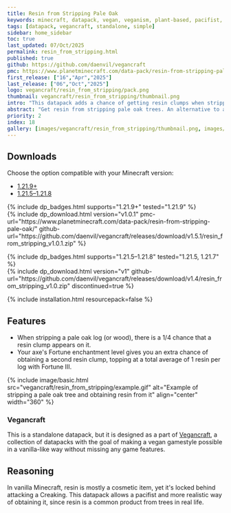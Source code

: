 ```yaml
---
title: Resin from Stripping Pale Oak
keywords: minecraft, datapack, vegan, veganism, plant-based, pacifist, resin
tags: [datapack, vegancraft, standalone, simple]
sidebar: home_sidebar
toc: true
last_updated: 07/Oct/2025
permalink: resin_from_stripping.html
published: true
github: https://github.com/daenvil/vegancraft
pmc: https://www.planetminecraft.com/data-pack/resin-from-stripping-pale-oak/
first_release: ["16","Apr","2025"]
last_release: ["06","Oct","2025"]
logo: vegancraft/resin_from_stripping/pack.png
thumbnail: vegancraft/resin_from_stripping/thumbnail.png
intro: "This datapack adds a chance of getting resin clumps when stripping pale oak logs."
abstract: "Get resin from stripping pale oak trees. An alternative to attacking the Creaking."
priority: 2
index: 18
gallery: [images/vegancraft/resin_from_stripping/thumbnail.png, images/vegancraft/resin_from_stripping/example.gif]
---
```


## Downloads
Choose the option compatible with your Minecraft version:

<ul id="profileTabs" class="nav nav-tabs">
    <li class="active"><a href="#1-21-9" data-toggle="tab">1.21.9+</a></li>
    <li><a href="#1-21-5" data-toggle="tab">1.21.5–1.21.8</a></li>
</ul>

<div class="tab-content">
    <div role="tabpanel" class="tab-pane active" id="1-21-9">
        <p>
            {% include dp_badges.html supports="1.21.9+" tested="1.21.9" %}
            <br/>
            {% include dp_download.html version="v1.0.1" pmc-url="https://www.planetminecraft.com/data-pack/resin-from-stripping-pale-oak/" github-url="https://github.com/daenvil/vegancraft/releases/download/v1.5.1/resin_from_stripping_v1.0.1.zip" %}
        </p>
    </div>
    <div role="tabpanel" class="tab-pane" id="1-21-5">
        <p>
            {% include dp_badges.html supports="1.21.5–1.21.8" tested="1.21.5, 1.21.7" %}
            <br/>
            {% include dp_download.html version="v1" github-url="https://github.com/daenvil/vegancraft/releases/download/v1.4/resin_from_stripping_v1.0.zip" discontinued=true %}
        </p>
    </div>
</div>

{% include installation.html resourcepack=false %}

## Features

- When stripping a pale oak log (or wood), there is a 1/4 chance that a resin clump appears on it.
- Your axe's Fortune enchantment level gives you an extra chance of obtaining a second resin clump, topping at a total average of 1 resin per log with Fortune III.

{% include image/basic.html src="vegancraft/resin_from_stripping/example.gif" alt="Example of stripping a pale oak tree and obtaining resin from it" align="center" width="360" %}

### Vegancraft

This is a standalone datapack, but it is designed as a part of [Vegancraft](vegancraft.html), a collection of datapacks with the goal of making a vegan gamestyle possible in a vanilla-like way without missing any game features.

## Reasoning

In vanilla Minecraft, resin is mostly a cosmetic item, yet it's locked behind attacking a Creaking. This datapack allows a pacifist and more realistic way of obtaining it, since resin is a common product from trees in real life.
